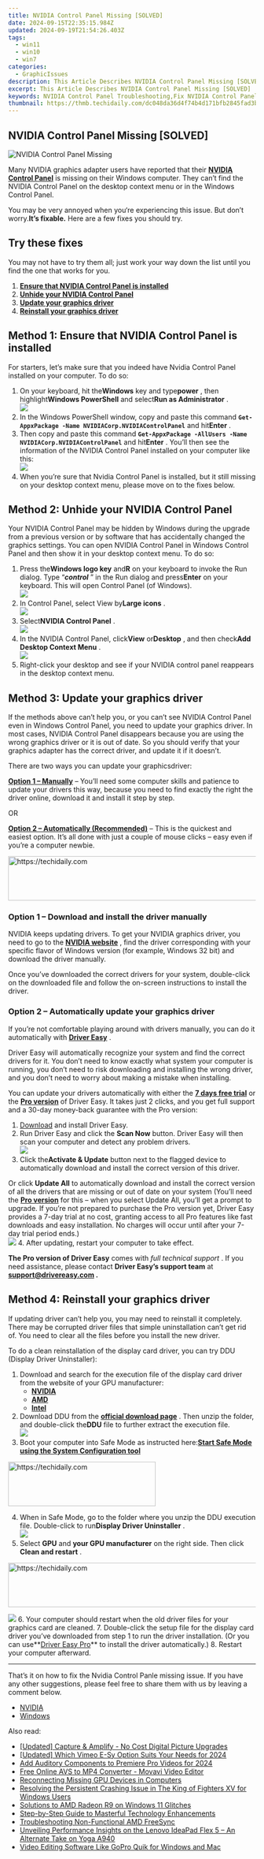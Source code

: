 ```yaml
---
title: NVIDIA Control Panel Missing [SOLVED]
date: 2024-09-15T22:35:15.984Z
updated: 2024-09-19T21:54:26.403Z
tags:
  - win11
  - win10
  - win7
categories:
  - GraphicIssues
description: This Article Describes NVIDIA Control Panel Missing [SOLVED]
excerpt: This Article Describes NVIDIA Control Panel Missing [SOLVED]
keywords: NVIDIA Control Panel Troubleshooting,Fix NVIDIA Control Panel Disappearance,Resolve NVIDIA Control Panel Not Showing Up,How to Restore NVIDIA Control Panel,NVIDIA Control Panel Setup Guide,Reinstalling NVIDIA Control Panel on PC,Solutions for Missing NVIDIA Control Panel
thumbnail: https://thmb.techidaily.com/dc048da36d4f74b4d171bfb2845fad3bf8d729c04e77596617ba912c21778696.jpg
---
```


## NVIDIA Control Panel Missing [SOLVED]

![NVIDIA Control Panel Missing](https://images.drivereasy.com/wp-content/uploads/2017/08/img_598d72e8c805b.jpg)

 Many NVIDIA graphics adapter users have reported that their **[NVIDIA Control Panel](https://tools.techidaily.com/drivereasy/download/)**  is missing on their Windows computer. They can’t find the NVIDIA Control Panel on the desktop context menu or in the Windows Control Panel.

 You may be very annoyed when you‘re experiencing this issue. But don’t worry.**It’s fixable.** Here are a few fixes you should try.

## Try these fixes

 You may not have to try them all; just work your way down the list until you find the one that works for you.

1. **[Ensure that NVIDIA Control Panel is installed](#install)**
2. [**Unhide your NVIDIA Control Panel**](#a)
3. [**Update your graphics driver**](#b)
4. **[Reinstall your graphics driver](#c)**

## Method 1: Ensure that NVIDIA Control Panel is installed

 For starters, let’s make sure that you indeed have Nvidia Control Panel installed on your computer. To do so:

1. On your keyboard, hit the**Windows** key and type**power** , then highlight**Windows PowerShell** and select**Run as Administrator** .  
![](https://www.drivereasy.com/wp-content/uploads/2017/08/poweshell.png)
2. In the Windows PowerShell window, copy and paste this command **`Get-AppxPackage -Name NVIDIACorp.NVIDIAControlPanel`**  and hit**Enter** .
3. Then copy and paste this command **`Get-AppxPackage -AllUsers -Name NVIDIACorp.NVIDIAControlPanel`**  and hit**Enter** . You’ll then see the information of the NVIDIA Control Panel installed on your computer like this:  
![](https://www.drivereasy.com/wp-content/uploads/2017/08/NVIDIAControlPanel.png)
4. When you’re sure that Nvidia Control Panel is installed, but it still missing on your desktop context menu, please move on to the fixes below.

## Method 2: Unhide your NVIDIA Control Panel

 Your NVIDIA Control Panel may be hidden by Windows during the upgrade from a previous version or by software that has accidentally changed the graphics settings. You can open NVIDIA Control Panel in Windows Control Panel and then show it in your desktop context menu. To do so:

1. Press the**Windows logo key** and**R** on your keyboard to invoke the Run dialog. Type “_**control**_ ” in the Run dialog and press**Enter** on your keyboard. This will open Control Panel (of Windows).  
![](https://www.drivereasy.com/wp-content/uploads/2017/11/img_5a0563d819e3f.png)
2. In Control Panel, select View by**Large icons** .  
![](https://www.drivereasy.com/wp-content/uploads/2017/11/img_5a05658f7a8af.png)
3. Select**NVIDIA Control Panel** .  
![](https://www.drivereasy.com/wp-content/uploads/2017/11/img_5a0567d8d6def.png)
4. In the NVIDIA Control Panel, click**View** or**Desktop** , and then check**Add Desktop Context Menu** .  
![](https://www.drivereasy.com/wp-content/uploads/2017/11/img_5a056e45dd891.png)
5. Right-click your desktop and see if your NVIDIA control panel reappears in the desktop context menu.

## Method 3: Update your graphics driver

 If the methods above can’t help you, or you can’t see NVIDIA Control Panel even in Windows Control Panel, you need to update your graphics driver. In most cases, NVIDIA Control Panel disappears because you are using the wrong graphics driver or it is out of date. So you should verify that your graphics adapter has the correct driver, and update it if it doesn’t.

There are two ways you can update your graphicsdriver:

**[Option 1 – Manually](#option1")** – You’ll need some computer skills and patience to update your drivers this way, because you need to find exactly the right the driver online, download it and install it step by step.

OR

**[Option 2 – Automatically (Recommended)](#option2)**  – This is the quickest and easiest option. It’s all done with just a couple of mouse clicks – easy even if you’re a computer newbie.

<!-- affiliate ads begin -->
<a href="https://appsumo.8odi.net/c/5597632/2144309/7443" target="_top" id="2144309">
  <img src="//a.impactradius-go.com/display-ad/7443-2144309" border="0" alt="https://techidaily.com" width="728" height="90"/>
</a>
<img height="0" width="0" src="https://appsumo.8odi.net/i/5597632/2144309/7443" style="position:absolute;visibility:hidden;" border="0" />
<!-- affiliate ads end -->

### Option 1 – Download and install the driver manually

 NVIDIA keeps updating drivers. To get your NVIDIA graphics driver, you need to go to the **[NVIDIA website](https://tools.techidaily.com/drivereasy/download/)**  , find the driver corresponding with your specific flavor of Windows version (for example, Windows 32 bit) and download the driver manually.

 Once you’ve downloaded the correct drivers for your system, double-click on the downloaded file and follow the on-screen instructions to install the driver.

### Option 2 – Automatically update your graphics driver

 If you’re not comfortable playing around with drivers manually, you can do it automatically with **[Driver Easy](https://tools.techidaily.com/drivereasy/download/)**  .

 Driver Easy will automatically recognize your system and find the correct drivers for it. You don’t need to know exactly what system your computer is running, you don’t need to risk downloading and installing the wrong driver, and you don’t need to worry about making a mistake when installing.

 You can update your drivers automatically with either the [**7 days free trial**](https://tools.techidaily.com/drivereasy/download/) or the [**Pro version**](https://tools.techidaily.com/drivereasy/download/) of Driver Easy. It takes just 2 clicks, and you get full support and a 30-day money-back guarantee with the Pro version:

1. [Download](https://tools.techidaily.com/drivereasy/download/) and install Driver Easy.
2. Run Driver Easy and click the **Scan Now** button. Driver Easy will then scan your computer and detect any problem drivers.  
![](https://www.drivereasy.com/wp-content/uploads/2020/10/6_0_scan-now.jpg)
3. Click the**Activate & Update** button next to the flagged device to automatically download and install the correct version of this driver.  

 Or click **Update All** to automatically download and install the correct version of all the drivers that are missing or out of date on your system (You’ll need the **[Pro version](https://tools.techidaily.com/drivereasy/download/)**  for this – when you select Update All, you’ll get a prompt to upgrade. If you’re not prepared to purchase the Pro version yet, Driver Easy provides a 7-day trial at no cost, granting access to all Pro features like fast downloads and easy installation. No charges will occur until after your 7-day trial period ends.)  
![](https://www.drivereasy.com/wp-content/uploads/2021/05/NVIDIA-GeForce-RTX-3090-Ti.jpg)
4. After updating, restart your computer to take effect.

**The Pro version of Driver Easy** comes with _full technical support_ . If you need assistance, please contact **Driver Easy’s support team** at **[support@drivereasy.com](mailto:support@drivereasy.com) .**

## Method 4: Reinstall your graphics driver

 If updating driver can’t help you, you may need to reinstall it completely. There may be corrupted driver files that simple uninstallation can’t get rid of. You need to clear all the files before you install the new driver.

 To do a clean reinstallation of the display card driver, you can try DDU (Display Driver Uninstaller):

1. Download and search for the execution file of the display card driver from the website of your GPU manufacturer:  
   * **[NVIDIA](https://tools.techidaily.com/drivereasy/download/)**  
   * **[AMD](https://www.amd.com/en/support)**  
   * **[Intel](https://downloadcenter.intel.com/product/80939/Graphics)**
2. Download DDU from the [**official download page**](https://www.guru3d.com/files-details/display-driver-uninstaller-download.html) . Then unzip the folder, and double-click the**DDU** file to further extract the execution file.  
![](https://www.drivereasy.com/wp-content/uploads/2024/02/ddu-3.png)
3. Boot your computer into Safe Mode as instructed here:[**Start Safe Mode using the System Configuration tool**](https://tools.techidaily.com/drivereasy/download/)

<!-- affiliate ads begin -->
<a href="https://wigfever.sjv.io/c/5597632/1995803/22899" target="_top" id="1995803">
  <img src="//a.impactradius-go.com/display-ad/22899-1995803" border="0" alt="https://techidaily.com" width="300" height="90"/>
</a>
<img height="0" width="0" src="https://wigfever.sjv.io/i/5597632/1995803/22899" style="position:absolute;visibility:hidden;" border="0" />
<!-- affiliate ads end -->

4. When in Safe Mode, go to the folder where you unzip the DDU execution file. Double-click to run**Display Driver Uninstaller** .  
![](https://www.drivereasy.com/wp-content/uploads/2024/02/ddu-2.png)
5. Select **GPU** and **your GPU manufacturer** on the right side. Then click **Clean and restart** .  

<!-- affiliate ads begin -->
<a href="https://bluettiit.sjv.io/c/5597632/2148129/17093" target="_top" id="2148129">
  <img src="//a.impactradius-go.com/display-ad/17093-2148129" border="0" alt="https://techidaily.com" width="728" height="90"/>
</a>
<img height="0" width="0" src="https://bluettiit.sjv.io/i/5597632/2148129/17093" style="position:absolute;visibility:hidden;" border="0" />
<!-- affiliate ads end -->

![](https://www.drivereasy.com/wp-content/uploads/2024/02/ddu-1.png)
6. Your computer should restart when the old driver files for your graphics card are cleaned.
7. Double-click the setup file for the display card driver you’ve downloaded from step 1 to run the driver installation. (Or you can use**[Driver Easy Pro](#option2)** to install the driver automatically.)
8. Restart your computer afterward.

---

 That’s it on how to fix the Nvidia Control Panle missing issue. If you have any other suggestions, please feel free to share them with us by leaving a comment below.

* [NVIDIA](https://tools.techidaily.com/drivereasy/download/)
* [Windows](https://tools.techidaily.com/drivereasy/download/)

<ins class="adsbygoogle"
     style="display:block"
     data-ad-format="autorelaxed"
     data-ad-client="ca-pub-7571918770474297"
     data-ad-slot="1223367746"></ins>

<ins class="adsbygoogle"
     style="display:block"
     data-ad-client="ca-pub-7571918770474297"
     data-ad-slot="8358498916"
     data-ad-format="auto"
     data-full-width-responsive="true"></ins>

<span class="atpl-alsoreadstyle">Also read:</span>
<div><ul>
<li><a href="https://extra-resources.techidaily.com/updated-capture-and-amplify-no-cost-digital-picture-upgrades/"><u>[Updated] Capture & Amplify - No Cost Digital Picture Upgrades</u></a></li>
<li><a href="https://vimeo-videos.techidaily.com/updated-which-vimeo-e-sy-option-suits-your-needs-for-2024/"><u>[Updated] Which Vimeo E-Sy Option Suits Your Needs for 2024</u></a></li>
<li><a href="https://extra-resources.techidaily.com/add-auditory-components-to-premiere-pro-videos-for-2024/"><u>Add Auditory Components to Premiere Pro Videos for 2024</u></a></li>
<li><a href="https://win-deluxe.techidaily.com/free-online-avs-to-mp4-converter-movavi-video-editor/"><u>Free Online AVS to MP4 Converter - Movavi Video Editor</u></a></li>
<li><a href="https://graphic-issues.techidaily.com/reconnecting-missing-gpu-devices-in-computers/"><u>Reconnecting Missing GPU Devices in Computers</u></a></li>
<li><a href="https://win-solutions.techidaily.com/resolving-the-persistent-crashing-issue-in-the-king-of-fighters-xv-for-windows-users/"><u>Resolving the Persistent Crashing Issue in The King of Fighters XV for Windows Users</u></a></li>
<li><a href="https://graphic-issues.techidaily.com/solutions-to-amd-radeon-r9-on-windows-11-glitches/"><u>Solutions to AMD Radeon R9 on Windows 11 Glitches</u></a></li>
<li><a href="https://extra-lessons.techidaily.com/step-by-step-guide-to-masterful-technology-enhancements/"><u>Step-by-Step Guide to Masterful Technology Enhancements</u></a></li>
<li><a href="https://graphic-issues.techidaily.com/troubleshooting-non-functional-amd-freesync/"><u>Troubleshooting Non-Functional AMD FreeSync</u></a></li>
<li><a href="https://buynow-info.techidaily.com/unveiling-performance-insights-on-the-lenovo-ideapad-flex-5-an-alternate-take-on-yoga-a940/"><u>Unveiling Performance Insights on the Lenovo IdeaPad Flex 5 – An Alternate Take on Yoga A940</u></a></li>
<li><a href="https://ai-driven-video-production.techidaily.com/video-editing-software-like-gopro-quik-for-windows-and-mac/"><u>Video Editing Software Like GoPro Quik for Windows and Mac</u></a></li>
</ul></div>

